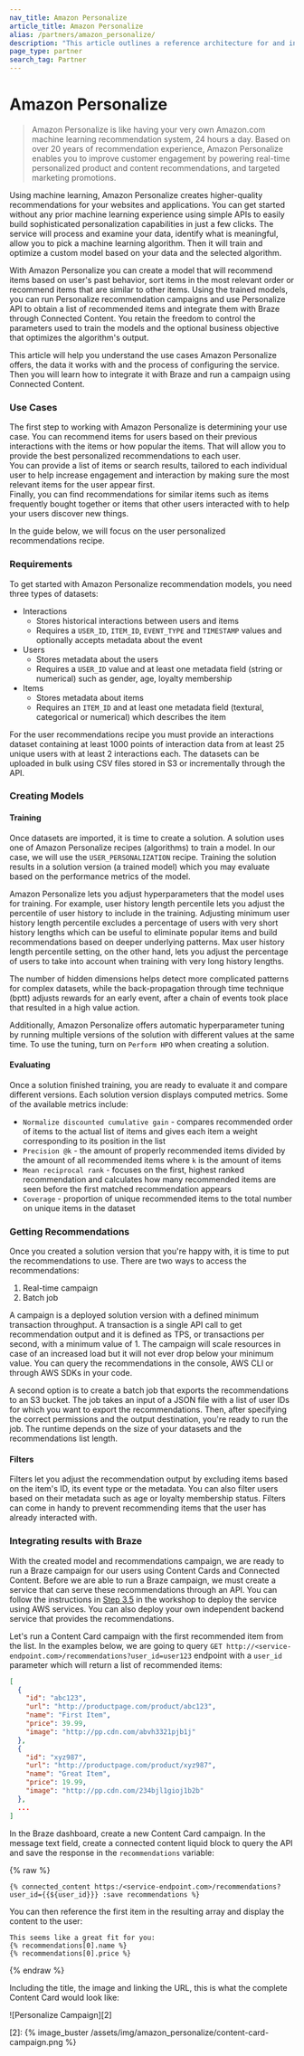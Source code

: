 ```yaml
---
nav_title: Amazon Personalize
article_title: Amazon Personalize
alias: /partners/amazon_personalize/
description: "This article outlines a reference architecture for and integration between Braze and Amazon Personalize."
page_type: partner
search_tag: Partner
---
```


# Amazon Personalize

> Amazon Personalize is like having your very own Amazon.com machine learning recommendation system, 24 hours a day. Based on over 20 years of recommendation experience, Amazon Personalize enables you to improve customer engagement by powering real-time personalized product and content recommendations, and targeted marketing promotions.

Using machine learning, Amazon Personalize creates higher-quality recommendations for your websites and applications. You can get started without any prior machine learning experience using simple APIs to easily build sophisticated personalization capabilities in just a few clicks. The service will process and examine your data, identify what is meaningful, allow you to pick a machine learning algorithm. Then it will train and optimize a custom model based on your data and the selected algorithm.

With Amazon Personalize you can create a model that will recommend items based on user's past behavior, sort items in the most relevant order or recommend items that are similar to other items. Using the trained models, you can run Personalize recommendation campaigns and use Personalize API to obtain a list of recommended items and integrate them with Braze through Connected Content. You retain the freedom to control the parameters used to train the models and the optional business objective that optimizes the algorithm's output.

This article will help you understand the use cases Amazon Personalize offers, the data it works with and the process of configuring the service. Then you will learn how to integrate it with Braze and run a campaign using Connected Content.

### Use Cases

The first step to working with Amazon Personalize is determining your use case. You can recommend items for users based on their previous interactions with the items or how popular the items. That will allow you to provide the best personalized recommendations to each user.  
You can provide a list of items or search results, tailored to each individual user to help increase engagement and interaction by making sure the most relevant items for the user appear first.  
Finally, you can find recommendations for similar items such as items frequently bought together or items that other users interacted with to help your users discover new things.

In the guide below, we will focus on the user personalized recommendations recipe.

### Requirements

To get started with Amazon Personalize recommendation models, you need three types of datasets:

- Interactions
  - Stores historical interactions between users and items
  - Requires a `USER_ID`, `ITEM_ID`, `EVENT_TYPE` and `TIMESTAMP` values and optionally accepts metadata about the event
- Users
  - Stores metadata about the users
  - Requires a `USER_ID` value and at least one metadata field (string or numerical) such as gender, age, loyalty membership
- Items
  - Stores metadata about items
  - Requires an `ITEM_ID` and at least one metadata field (textural, categorical or numerical) which describes the item

For the user recommendations recipe you must provide an interactions dataset containing at least 1000 points of interaction data from at least 25 unique users with at least 2 interactions each. The datasets can be uploaded in bulk using CSV files stored in S3 or incrementally through the API.

### Creating Models

#### Training

Once datasets are imported, it is time to create a solution. A solution uses one of Amazon Personalize recipes (algorithms) to train a model. In our case, we will use the `USER_PERSONALIZATION` recipe. Training the solution results in a solution version (a trained model) which you may evaluate based on the performance metrics of the model.

Amazon Personalize lets you adjust hyperparameters that the model uses for training. For example, user history length percentile lets you adjust the percentile of user history to include in the training. Adjusting minimum user history length percentile excludes a percentage of users with very short history lengths which can be useful to eliminate popular items and build recommendations based on deeper underlying patterns. Max user history length percentile setting, on the other hand, lets you adjust the percentage of users to take into account when training with very long history lengths.

The number of hidden dimensions helps detect more complicated patterns for complex datasets, while the back-propagation through time technique (bptt) adjusts rewards for an early event, after a chain of events took place that resulted in a high value action.

Additionally, Amazon Personalize offers automatic hyperparameter tuning by running multiple versions of the solution with different values at the same time. To use the tuning, turn on `Perform HPO` when creating a solution.

#### Evaluating

Once a solution finished training, you are ready to evaluate it and compare different versions. Each solution version displays computed metrics. Some of the available metrics include:

- `Normalize discounted cumulative gain` - compares recommended order of items to the actual list of items and gives each item a weight corresponding to its position in the list
- `Precision @k` - the amount of properly recommended items divided by the amount of all recommended items where `k` is the amount of items
- `Mean reciprocal rank` - focuses on the first, highest ranked recommendation and calculates how many recommended items are seen before the first matched recommendation appears
- `Coverage` - proportion of unique recommended items to the total number on unique items in the dataset

### Getting Recommendations

Once you created a solution version that you're happy with, it is time to put the recommendations to use. There are two ways to access the recommendations:

1. Real-time campaign
2. Batch job

A campaign is a deployed solution version with a defined minimum transaction throughput. A transaction is a single API call to get recommendation output and it is defined as TPS, or transactions per second, with a minimum value of 1. The campaign will scale resources in case of an increased load but it will not ever drop below your minimum value. You can query the recommendations in the console, AWS CLI or through AWS SDKs in your code.

A second option is to create a batch job that exports the recommendations to an S3 bucket. The job takes an input of a JSON file with a list of user IDs for which you want to export the recommendations. Then, after specifying the correct permissions and the output destination, you're ready to run the job. The runtime depends on the size of your datasets and the recommendations list length.

#### Filters

Filters let you adjust the recommendation output by excluding items based on the item's ID, its event type or the metadata. You can also filter users based on their metadata such as age or loyalty membership status. Filters can come in handy to prevent recommending items that the user has already interacted with.

### Integrating results with Braze

With the created model and recommendations campaign, we are ready to run a Braze campaign for our users using Content Cards and Connected Content.
Before we are able to run a Braze campaign, we must create a service that can serve these recommendations through an API. You can follow the instructions in [Step 3.5][1] in the workshop to deploy the service using AWS services. You can also deploy your own independent backend service that provides the recommendations.

Let's run a Content Card campaign with the first recommended item from the list.
In the examples below, we are going to query
`GET http://<service-endpoint.com>/recommendations?user_id=user123` endpoint with a `user_id` parameter which will return a list of recommended items:

```json
[
  {
    "id": "abc123",
    "url": "http://productpage.com/product/abc123",
    "name": "First Item",
    "price": 39.99,
    "image": "http://pp.cdn.com/abvh3321pjb1j"
  },
  {
    "id": "xyz987",
    "url": "http://productpage.com/product/xyz987",
    "name": "Great Item",
    "price": 19.99,
    "image": "http://pp.cdn.com/234bjl1gioj1b2b"
  },
  ...
]
```

In the Braze dashboard, create a new Content Card campaign. In the message text field, create a connected content liquid block to query the API and save the response in the `recommendations` variable:

{% raw %}

```
{% connected_content https:/<service-endpoint.com>/recommendations?user_id={{${user_id}}} :save recommendations %}
```

You can then reference the first item in the resulting array and display the content to the user:

```
This seems like a great fit for you:
{% recommendations[0].name %}
{% recommendations[0].price %}
```

{% endraw %}

Including the title, the image and linking the URL, this is what the complete Content Card would look like:

![Personalize Campaign][2]

[1]: {{site.baseurl}}/partners/message_personalization/dynamic_content/amazon_personalize/workshop/#step-3-send-personalized-emails-from-braze
[2]: {% image_buster /assets/img/amazon_personalize/content-card-campaign.png %}
